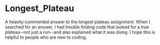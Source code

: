 Longest_Plateau
===============

A heavily-commented answer to the longest plateau assignment.  When I searched for an answer, I had trouble finding code that looked for a true plateau--not just a run--and also explained what it was doing.  I hope this is helpful to people who are new to coding.
